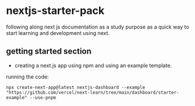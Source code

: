 # nextjs-starter-pack

following along next js documentation as a study purpose as a quick way to start learning and development using next.

## getting started section

- creating a next.js app using npm and using an example template.

running the code:

    npx create-next-app@latest nextjs-dashboard --example "https://github.com/vercel/next-learn/tree/main/dashboard/starter-example" --use-pnpm

